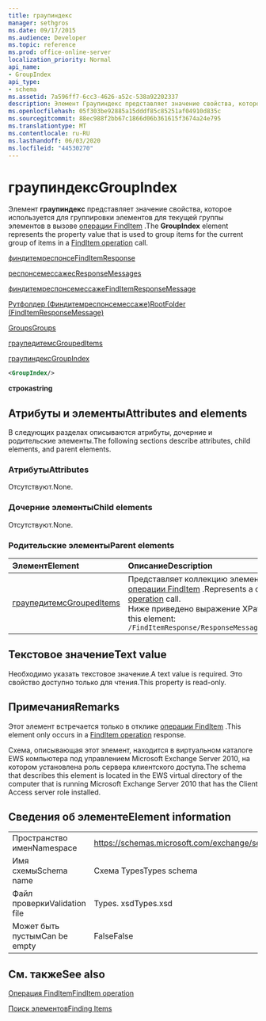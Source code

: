 ```yaml
---
title: граупиндекс
manager: sethgros
ms.date: 09/17/2015
ms.audience: Developer
ms.topic: reference
ms.prod: office-online-server
localization_priority: Normal
api_name:
- GroupIndex
api_type:
- schema
ms.assetid: 7a596ff7-6cc3-4626-a52c-538a92202337
description: Элемент Граупиндекс представляет значение свойства, которое используется для группировки элементов для текущей группы элементов в вызове операции FindItem.
ms.openlocfilehash: 05f303be92885a15dddf85c85251af04910d835c
ms.sourcegitcommit: 88ec988f2bb67c1866d06b361615f3674a24e795
ms.translationtype: MT
ms.contentlocale: ru-RU
ms.lasthandoff: 06/03/2020
ms.locfileid: "44530270"
---
```

# <a name="groupindex"></a><span data-ttu-id="1a6d6-103">граупиндекс</span><span class="sxs-lookup"><span data-stu-id="1a6d6-103">GroupIndex</span></span>

<span data-ttu-id="1a6d6-104">Элемент **граупиндекс** представляет значение свойства, которое используется для группировки элементов для текущей группы элементов в вызове [операции FindItem](finditem-operation.md) .</span><span class="sxs-lookup"><span data-stu-id="1a6d6-104">The **GroupIndex** element represents the property value that is used to group items for the current group of items in a [FindItem operation](finditem-operation.md) call.</span></span> 
  
[<span data-ttu-id="1a6d6-105">финдитемреспонсе</span><span class="sxs-lookup"><span data-stu-id="1a6d6-105">FindItemResponse</span></span>](finditemresponse.md)
  
[<span data-ttu-id="1a6d6-106">респонсемессажес</span><span class="sxs-lookup"><span data-stu-id="1a6d6-106">ResponseMessages</span></span>](responsemessages.md)
  
[<span data-ttu-id="1a6d6-107">финдитемреспонсемессаже</span><span class="sxs-lookup"><span data-stu-id="1a6d6-107">FindItemResponseMessage</span></span>](finditemresponsemessage.md)
  
[<span data-ttu-id="1a6d6-108">Рутфолдер (Финдитемреспонсемессаже)</span><span class="sxs-lookup"><span data-stu-id="1a6d6-108">RootFolder (FindItemResponseMessage)</span></span>](rootfolder-finditemresponsemessage.md)
  
[<span data-ttu-id="1a6d6-109">Groups</span><span class="sxs-lookup"><span data-stu-id="1a6d6-109">Groups</span></span>](groups.md)
  
[<span data-ttu-id="1a6d6-110">граупедитемс</span><span class="sxs-lookup"><span data-stu-id="1a6d6-110">GroupedItems</span></span>](groupeditems.md)
  
[<span data-ttu-id="1a6d6-111">граупиндекс</span><span class="sxs-lookup"><span data-stu-id="1a6d6-111">GroupIndex</span></span>](groupindex.md)
  
```xml
<GroupIndex/>
```

 <span data-ttu-id="1a6d6-112">**строка**</span><span class="sxs-lookup"><span data-stu-id="1a6d6-112">**string**</span></span>
## <a name="attributes-and-elements"></a><span data-ttu-id="1a6d6-113">Атрибуты и элементы</span><span class="sxs-lookup"><span data-stu-id="1a6d6-113">Attributes and elements</span></span>

<span data-ttu-id="1a6d6-114">В следующих разделах описываются атрибуты, дочерние и родительские элементы.</span><span class="sxs-lookup"><span data-stu-id="1a6d6-114">The following sections describe attributes, child elements, and parent elements.</span></span>
  
### <a name="attributes"></a><span data-ttu-id="1a6d6-115">Атрибуты</span><span class="sxs-lookup"><span data-stu-id="1a6d6-115">Attributes</span></span>

<span data-ttu-id="1a6d6-116">Отсутствуют.</span><span class="sxs-lookup"><span data-stu-id="1a6d6-116">None.</span></span>
  
### <a name="child-elements"></a><span data-ttu-id="1a6d6-117">Дочерние элементы</span><span class="sxs-lookup"><span data-stu-id="1a6d6-117">Child elements</span></span>

<span data-ttu-id="1a6d6-118">Отсутствуют.</span><span class="sxs-lookup"><span data-stu-id="1a6d6-118">None.</span></span>
  
### <a name="parent-elements"></a><span data-ttu-id="1a6d6-119">Родительские элементы</span><span class="sxs-lookup"><span data-stu-id="1a6d6-119">Parent elements</span></span>

|<span data-ttu-id="1a6d6-120">**Элемент**</span><span class="sxs-lookup"><span data-stu-id="1a6d6-120">**Element**</span></span>|<span data-ttu-id="1a6d6-121">**Описание**</span><span class="sxs-lookup"><span data-stu-id="1a6d6-121">**Description**</span></span>|
|:-----|:-----|
|[<span data-ttu-id="1a6d6-122">граупедитемс</span><span class="sxs-lookup"><span data-stu-id="1a6d6-122">GroupedItems</span></span>](groupeditems.md) <br/> |<span data-ttu-id="1a6d6-123">Представляет коллекцию элементов, которая является результатом сгруппированного вызова [операции FindItem](finditem-operation.md) .</span><span class="sxs-lookup"><span data-stu-id="1a6d6-123">Represents a collection of items that are the result of a grouped [FindItem operation](finditem-operation.md) call.</span></span>  <br/> <span data-ttu-id="1a6d6-124">Ниже приведено выражение XPath для этого элемента:</span><span class="sxs-lookup"><span data-stu-id="1a6d6-124">The following is the XPath expression to this element:</span></span>  <br/>  `/FindItemResponse/ResponseMessages/FindItemResponseMessage/RootFolder/Groups/GroupedItems[i]` <br/> |
   
## <a name="text-value"></a><span data-ttu-id="1a6d6-125">Текстовое значение</span><span class="sxs-lookup"><span data-stu-id="1a6d6-125">Text value</span></span>

<span data-ttu-id="1a6d6-126">Необходимо указать текстовое значение.</span><span class="sxs-lookup"><span data-stu-id="1a6d6-126">A text value is required.</span></span> <span data-ttu-id="1a6d6-127">Это свойство доступно только для чтения.</span><span class="sxs-lookup"><span data-stu-id="1a6d6-127">This property is read-only.</span></span>
  
## <a name="remarks"></a><span data-ttu-id="1a6d6-128">Примечания</span><span class="sxs-lookup"><span data-stu-id="1a6d6-128">Remarks</span></span>

<span data-ttu-id="1a6d6-129">Этот элемент встречается только в отклике [операции FindItem](finditem-operation.md) .</span><span class="sxs-lookup"><span data-stu-id="1a6d6-129">This element only occurs in a [FindItem operation](finditem-operation.md) response.</span></span> 
  
<span data-ttu-id="1a6d6-130">Схема, описывающая этот элемент, находится в виртуальном каталоге EWS компьютера под управлением Microsoft Exchange Server 2010, на котором установлена роль сервера клиентского доступа.</span><span class="sxs-lookup"><span data-stu-id="1a6d6-130">The schema that describes this element is located in the EWS virtual directory of the computer that is running Microsoft Exchange Server 2010 that has the Client Access server role installed.</span></span>
  
## <a name="element-information"></a><span data-ttu-id="1a6d6-131">Сведения об элементе</span><span class="sxs-lookup"><span data-stu-id="1a6d6-131">Element information</span></span>

|||
|:-----|:-----|
|<span data-ttu-id="1a6d6-132">Пространство имен</span><span class="sxs-lookup"><span data-stu-id="1a6d6-132">Namespace</span></span>  <br/> |https://schemas.microsoft.com/exchange/services/2006/types  <br/> |
|<span data-ttu-id="1a6d6-133">Имя схемы</span><span class="sxs-lookup"><span data-stu-id="1a6d6-133">Schema name</span></span>  <br/> |<span data-ttu-id="1a6d6-134">Схема Types</span><span class="sxs-lookup"><span data-stu-id="1a6d6-134">Types schema</span></span>  <br/> |
|<span data-ttu-id="1a6d6-135">Файл проверки</span><span class="sxs-lookup"><span data-stu-id="1a6d6-135">Validation file</span></span>  <br/> |<span data-ttu-id="1a6d6-136">Types. xsd</span><span class="sxs-lookup"><span data-stu-id="1a6d6-136">Types.xsd</span></span>  <br/> |
|<span data-ttu-id="1a6d6-137">Может быть пустым</span><span class="sxs-lookup"><span data-stu-id="1a6d6-137">Can be empty</span></span>  <br/> |<span data-ttu-id="1a6d6-138">False</span><span class="sxs-lookup"><span data-stu-id="1a6d6-138">False</span></span>  <br/> |
   
## <a name="see-also"></a><span data-ttu-id="1a6d6-139">См. также</span><span class="sxs-lookup"><span data-stu-id="1a6d6-139">See also</span></span>



[<span data-ttu-id="1a6d6-140">Операция FindItem</span><span class="sxs-lookup"><span data-stu-id="1a6d6-140">FindItem operation</span></span>](finditem-operation.md)


[<span data-ttu-id="1a6d6-141">Поиск элементов</span><span class="sxs-lookup"><span data-stu-id="1a6d6-141">Finding Items</span></span>](https://msdn.microsoft.com/library/63af1f9c-464b-4fca-9ae3-3d60f24ca93c%28Office.15%29.aspx)

